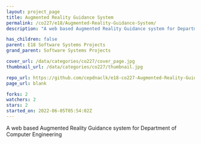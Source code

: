 ```yaml
---
layout: project_page
title: Augmented Reality Guidance System
permalink: /co227/e18/Augmented-Reality-Guidance-System/
description: "A web based Augmented Reality Guidance system for Department of Computer Engineering"

has_children: false
parent: E18 Software Systems Projects
grand_parent: Software Systems Projects

cover_url: /data/categories/co227/cover_page.jpg
thumbnail_url: /data/categories/co227/thumbnail.jpg

repo_url: https://github.com/cepdnaclk/e18-co227-Augmented-Reality-Guidance-System
page_url: blank

forks: 2
watchers: 2
stars: 2
started_on: 2022-06-05T05:54:02Z
---
```

A web based Augmented Reality Guidance system for Department of Computer Engineering


